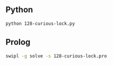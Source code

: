 ## Python

```sh
python 128-curious-lock.py
```

## Prolog

```sh
swipl -g solve -s 128-curious-lock.pro
```
